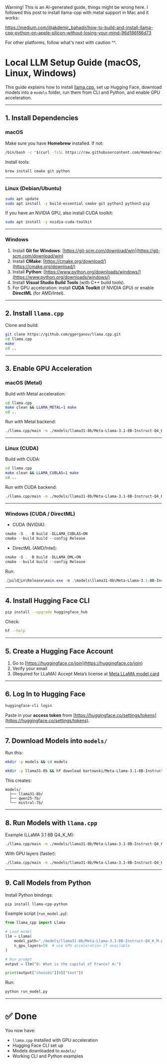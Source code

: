 Warning! This is an AI-generated guide, things might be wrong here. I followed this post to install llama-cpp with metal support in Mac and it works:

https://medium.com/@akdemir_bahadir/how-to-build-and-install-llama-cpp-python-on-apple-silicon-without-losing-your-mind-96d186f86d73

For other platforms, follow what's next with caution ^^.


# Local LLM Setup Guide (macOS, Linux, Windows)

This guide explains how to install [llama.cpp](https://github.com/ggerganov/llama.cpp), set up Hugging Face, download models into a `models` folder, run them from CLI and Python, and enable GPU acceleration.

---

## 1. Install Dependencies

### macOS
Make sure you have **Homebrew** installed. If not:
```bash
/bin/bash -c "$(curl -fsSL https://raw.githubusercontent.com/Homebrew/install/HEAD/install.sh)"
```

Install tools:
```bash
brew install cmake git python
```

---

### Linux (Debian/Ubuntu)
```bash
sudo apt update
sudo apt install -y build-essential cmake git python3 python3-pip
```

If you have an NVIDIA GPU, also install CUDA toolkit:
```bash
sudo apt install -y nvidia-cuda-toolkit
```

---

### Windows
1. Install **Git for Windows**: [https://git-scm.com/download/win](https://git-scm.com/download/win)  
2. Install **CMake**: [https://cmake.org/download/](https://cmake.org/download/)  
3. Install **Python**: [https://www.python.org/downloads/windows/](https://www.python.org/downloads/windows/)  
4. Install **Visual Studio Build Tools** (with C++ build tools).  
5. For GPU acceleration: install **CUDA Toolkit** (if NVIDIA GPU) or enable **DirectML** (for AMD/Intel).  

---

## 2. Install `llama.cpp`

Clone and build:

```bash
git clone https://github.com/ggerganov/llama.cpp.git
cd llama.cpp
make
cd ..
```

---

## 3. Enable GPU Acceleration

### macOS (Metal)
Build with Metal acceleration:
```bash
cd llama.cpp
make clean && LLAMA_METAL=1 make
cd ..
```

Run with Metal backend:
```bash
./llama.cpp/main -m ./models/llama31-8b/Meta-Llama-3.1-8B-Instruct-Q4_K_M.gguf --gpu-layers 50 -p "Hello!"
```

---

### Linux (CUDA)
Build with CUDA:
```bash
cd llama.cpp
make clean && LLAMA_CUBLAS=1 make
cd ..
```

Run with CUDA backend:
```bash
./llama.cpp/main -m ./models/llama31-8b/Meta-Llama-3.1-8B-Instruct-Q4_K_M.gguf --gpu-layers 50 -p "Hello!"
```

---

### Windows (CUDA / DirectML)
- CUDA (NVIDIA):
```powershell
cmake -S . -B build -DLLAMA_CUBLAS=ON
cmake --build build --config Release
```

- DirectML (AMD/Intel):
```powershell
cmake -S . -B build -DLLAMA_DML=ON
cmake --build build --config Release
```

Run:
```powershell
.uildin\Release\main.exe -m .\models\llama31-8b\Meta-Llama-3.1-8B-Instruct-Q4_K_M.gguf --gpu-layers 50 -p "Hello!"
```

---

## 4. Install Hugging Face CLI

```bash
pip install --upgrade huggingface_hub
```

Check:
```bash
hf --help
```

---

## 5. Create a Hugging Face Account

1. Go to [https://huggingface.co/join](https://huggingface.co/join)  
2. Verify your email  
3. (Required for LLaMA) Accept Meta’s license at [Meta LLaMA model card](https://huggingface.co/meta-llama)  

---

## 6. Log In to Hugging Face

```bash
huggingface-cli login
```

Paste in your **access token** from [https://huggingface.co/settings/tokens](https://huggingface.co/settings/tokens).

---

## 7. Download Models into `models/`

Run this:

```bash
mkdir -p models && cd models

mkdir -p llama31-8b && hf download bartowski/Meta-Llama-3.1-8B-Instruct-GGUF   --include "Meta-Llama-3.1-8B-Instruct-Q4_K_M.gguf"   --include "Meta-Llama-3.1-8B-Instruct-Q5_K_M.gguf"   --local-dir ./llama31-8b && mkdir -p qwen25-7b && hf download bartowski/Qwen2.5-7B-Instruct-GGUF   --include "Qwen2.5-7B-Instruct-Q4_K_M.gguf"   --include "Qwen2.5-7B-Instruct-Q5_K_M.gguf"   --local-dir ./qwen25-7b && mkdir -p mistral-7b && hf download TheBloke/Mistral-7B-Instruct-v0.2-GGUF   --include "mistral-7b-instruct-v0.2.Q4_K_M.gguf"   --include "mistral-7b-instruct-v0.2.Q5_K_M.gguf"   --local-dir ./mistral-7b
```

This creates:
```
models/
  ├── llama31-8b/
  ├── qwen25-7b/
  └── mistral-7b/
```

---

## 8. Run Models with `llama.cpp`

Example (LLaMA 3.1 8B Q4_K_M):

```bash
./llama.cpp/main -m ./models/llama31-8b/Meta-Llama-3.1-8B-Instruct-Q4_K_M.gguf -p "Hello, how are you?"
```

With GPU layers (faster):
```bash
./llama.cpp/main -m ./models/llama31-8b/Meta-Llama-3.1-8B-Instruct-Q4_K_M.gguf --gpu-layers 50 -p "Hello, how are you?"
```

---

## 9. Call Models from Python

Install Python bindings:

```bash
pip install llama-cpp-python
```

Example script (`run_model.py`):

```python
from llama_cpp import Llama

# Load model
llm = Llama(
    model_path="./models/llama31-8b/Meta-Llama-3.1-8B-Instruct-Q4_K_M.gguf",
    n_gpu_layers=50  # use GPU acceleration if available
)

# Run prompt
output = llm("Q: What is the capital of France? A:")

print(output["choices"][0]["text"])
```

Run:
```bash
python run_model.py
```

---

# ✅ Done

You now have:
- `llama.cpp` installed with GPU acceleration  
- Hugging Face CLI set up  
- Models downloaded to `models/`  
- Working CLI and Python examples  






